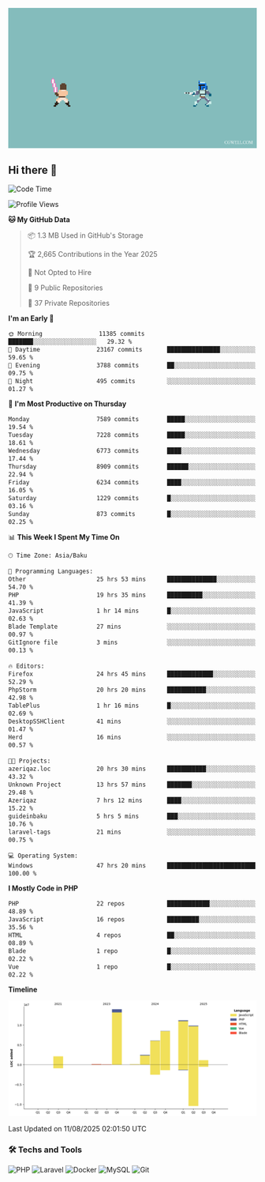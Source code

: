 <!--WALLPAPER-->
<p align='center'>
  <img src='assets/wallpapers/14.gif' alt='Banner'>
</p>
<!--/WALLPAPER-->

## Hi there 👋

<!--START_SECTION:waka-->
![Code Time](http://img.shields.io/badge/Code%20Time-86%20hrs%2041%20mins-blue)

![Profile Views](http://img.shields.io/badge/Profile%20Views-0-blue)

**🐱 My GitHub Data** 

> 📦 1.3 MB Used in GitHub's Storage 
 > 
> 🏆 2,665 Contributions in the Year 2025
 > 
> 🚫 Not Opted to Hire
 > 
> 📜 9 Public Repositories 
 > 
> 🔑 37 Private Repositories 
 > 
**I'm an Early 🐤** 

```text
🌞 Morning                11385 commits       ███████░░░░░░░░░░░░░░░░░░   29.32 % 
🌆 Daytime                23167 commits       ███████████████░░░░░░░░░░   59.65 % 
🌃 Evening                3788 commits        ██░░░░░░░░░░░░░░░░░░░░░░░   09.75 % 
🌙 Night                  495 commits         ░░░░░░░░░░░░░░░░░░░░░░░░░   01.27 % 
```
📅 **I'm Most Productive on Thursday** 

```text
Monday                   7589 commits        █████░░░░░░░░░░░░░░░░░░░░   19.54 % 
Tuesday                  7228 commits        █████░░░░░░░░░░░░░░░░░░░░   18.61 % 
Wednesday                6773 commits        ████░░░░░░░░░░░░░░░░░░░░░   17.44 % 
Thursday                 8909 commits        ██████░░░░░░░░░░░░░░░░░░░   22.94 % 
Friday                   6234 commits        ████░░░░░░░░░░░░░░░░░░░░░   16.05 % 
Saturday                 1229 commits        █░░░░░░░░░░░░░░░░░░░░░░░░   03.16 % 
Sunday                   873 commits         █░░░░░░░░░░░░░░░░░░░░░░░░   02.25 % 
```


📊 **This Week I Spent My Time On** 

```text
🕑︎ Time Zone: Asia/Baku

💬 Programming Languages: 
Other                    25 hrs 53 mins      ██████████████░░░░░░░░░░░   54.70 % 
PHP                      19 hrs 35 mins      ██████████░░░░░░░░░░░░░░░   41.39 % 
JavaScript               1 hr 14 mins        █░░░░░░░░░░░░░░░░░░░░░░░░   02.63 % 
Blade Template           27 mins             ░░░░░░░░░░░░░░░░░░░░░░░░░   00.97 % 
GitIgnore file           3 mins              ░░░░░░░░░░░░░░░░░░░░░░░░░   00.13 % 

🔥 Editors: 
Firefox                  24 hrs 45 mins      █████████████░░░░░░░░░░░░   52.29 % 
PhpStorm                 20 hrs 20 mins      ███████████░░░░░░░░░░░░░░   42.98 % 
TablePlus                1 hr 16 mins        █░░░░░░░░░░░░░░░░░░░░░░░░   02.69 % 
DesktopSSHClient         41 mins             ░░░░░░░░░░░░░░░░░░░░░░░░░   01.47 % 
Herd                     16 mins             ░░░░░░░░░░░░░░░░░░░░░░░░░   00.57 % 

🐱‍💻 Projects: 
azeriqaz.loc             20 hrs 30 mins      ███████████░░░░░░░░░░░░░░   43.32 % 
Unknown Project          13 hrs 57 mins      ███████░░░░░░░░░░░░░░░░░░   29.48 % 
Azeriqaz                 7 hrs 12 mins       ████░░░░░░░░░░░░░░░░░░░░░   15.22 % 
guideinbaku              5 hrs 5 mins        ███░░░░░░░░░░░░░░░░░░░░░░   10.76 % 
laravel-tags             21 mins             ░░░░░░░░░░░░░░░░░░░░░░░░░   00.75 % 

💻 Operating System: 
Windows                  47 hrs 20 mins      █████████████████████████   100.00 % 
```

**I Mostly Code in PHP** 

```text
PHP                      22 repos            ████████████░░░░░░░░░░░░░   48.89 % 
JavaScript               16 repos            █████████░░░░░░░░░░░░░░░░   35.56 % 
HTML                     4 repos             ██░░░░░░░░░░░░░░░░░░░░░░░   08.89 % 
Blade                    1 repo              █░░░░░░░░░░░░░░░░░░░░░░░░   02.22 % 
Vue                      1 repo              █░░░░░░░░░░░░░░░░░░░░░░░░   02.22 % 
```



**Timeline**

![Lines of Code chart](https://raw.githubusercontent.com/feridnesibzade/feridnesibzade/main/assets/bar_graph.png)


 Last Updated on 11/08/2025 02:01:50 UTC
<!--END_SECTION:waka-->

### 🛠️ Techs and Tools

![PHP](https://img.shields.io/badge/PHP-777BB4?style=for-the-badge&logo=php&logoColor=white)
![Laravel](https://img.shields.io/badge/Laravel-F55247?style=for-the-badge&logo=laravel&logoColor=white)
![Docker](https://img.shields.io/badge/Docker-2496ED?style=for-the-badge&logo=docker&logoColor=white)
![MySQL](https://img.shields.io/badge/MySQL-4479A1?style=for-the-badge&logo=mysql&logoColor=white)
![Git](https://img.shields.io/badge/Git-F05032?style=for-the-badge&logo=git&logoColor=white)
